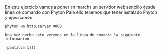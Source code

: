 En este ejercicio vamos a poner en marcha un servidor web sencillo desde linea de comando con Phyton
Para ello tenemos que tener instalado Phyton y ejecutamos

````phyton
phyton -m http.server 8000

Una vez hecho esto veremos en la linea de comando la siguiente informacion

[pantalla 1]()
